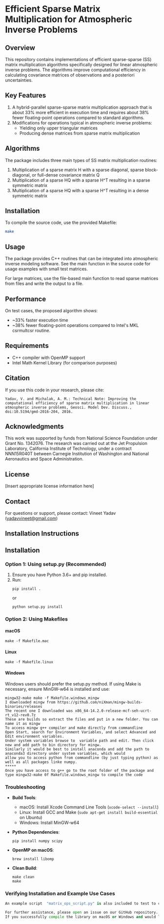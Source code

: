 # Efficient Sparse Matrix Multiplication for Atmospheric Inverse Problems

## Overview
This repository contains implementations of efficient sparse-sparse (SS) matrix multiplication algorithms specifically designed for linear atmospheric inverse problems. The algorithms improve computational efficiency in calculating covariance matrices of observations and a posteriori uncertainties.

## Key Features
1. A hybrid-parallel sparse-sparse matrix multiplication approach that is about 33% more efficient in execution time and requires about 38% fewer floating-point operations compared to standard algorithms.
2. Modifications for operations typical in atmospheric inverse problems:
   - Yielding only upper triangular matrices
   - Producing dense matrices from sparse matrix multiplication

## Algorithms
The package includes three main types of SS matrix multiplication routines:
1. Multiplication of a sparse matrix H with a sparse diagonal, sparse block-diagonal, or full-dense covariance matrix Q
2. Multiplication of a sparse HQ with a sparse H^T resulting in a sparse symmetric matrix
3. Multiplication of a sparse HQ with a sparse H^T resulting in a dense symmetric matrix

## Installation
To compile the source code, use the provided Makefile:

```bash
make
```

## Usage
The package provides C++ routines that can be integrated into atmospheric inverse modeling software. See the main function in the source code for usage examples with small test matrices.

For large matrices, use the file-based main function to read sparse matrices from files and write the output to a file.

## Performance
On test cases, the proposed algorithm shows:
- ~33% faster execution time
- ~38% fewer floating-point operations
compared to Intel's MKL csrmultcsr routine.

## Requirements
- C++ compiler with OpenMP support
- Intel Math Kernel Library (for comparison purposes)

## Citation
If you use this code in your research, please cite:
```
Yadav, V. and Michalak, A. M.: Technical Note: Improving the computational efficiency of sparse matrix multiplication in linear atmospheric inverse problems, Geosci. Model Dev. Discuss., doi:10.5194/gmd-2016-204, 2016.
```

## Acknowledgments
This work was supported by funds from National Science Foundation under Grant No. 1342076. The research was carried out at the Jet Propulsion Laboratory, California Institute of Technology, under a contract NNN15R040T between Carnegie Institution of Washington and National Aeronautics and Space Administration.

## License
[Insert appropriate license information here]

## Contact
For questions or support, please contact:
Vineet Yadav (yadavvineet@gmail.com)

## Installation Instructions

## Installation

### Option 1: Using setup.py (Recommended)

1. Ensure you have Python 3.6+ and pip installed.
2. Run:
   ```
   pip install .
   ```
   or
   ```
   python setup.py install
   ```

### Option 2: Using Makefiles

#### macOS
```
make -f Makefile.mac
```

#### Linux
```
make -f Makefile.linux
```

#### Windows
Windows users should prefer the setup.py method. If using Make is necessary, ensure MinGW-w64 is installed and use:
```
mingw32-make make -f Makefile.windows_mingw
I downloaded mingw from https://github.com/niXman/mingw-builds-binaries/releases
The recent one I downloaded was x86_64-14.2.0-release-mcf-seh-ucrt-rt_v12-rev0.7z
These are builds so extract the files and put in a new folder. You can name it as mingw
To access mingw g++ compiler and make directly from commandline
Open Start, search for Environment Variables, and select Advanced and Edit environment variables.
Under system variables browse to  variable path and edit. Then click new and add path to bin directory for mingw.
Similarly it would be best to install anaconda and add the path to anaconda3 directory under system variables, which would
allow you to access python from commandline (by just typing python) as well as all packages linke numpy.
*****
Once you have access to g++ go to the root folder of the package and type mingw32-make 0f Makefile.windows_mingw to compile the code

```

### Troubleshooting

- **Build Tools**: 
  - macOS: Install Xcode Command Line Tools (`xcode-select --install`)
  - Linux: Install GCC and Make (`sudo apt-get install build-essential` on Ubuntu)
  - Windows: Install MinGW-w64

- **Python Dependencies**:
  ```
  pip install numpy scipy
  ```

- **OpenMP on macOS**:
  ```
  brew install libomp
  ```

- **Clean Build**:
  ```
  make clean
  make
  ```

### Verifying Installation and Example Use Cases

```python
An example script  "matrix_ops_script.py" is also included to test to compare results against numpy and to demonstrate how to use the code. For ideal performance compile with openmp

For further assistance, please open an issue on our GitHub repository.
If you successfully compile the library on macOS or Windows and would like to contribute build scripts, please open a pull request!
```

